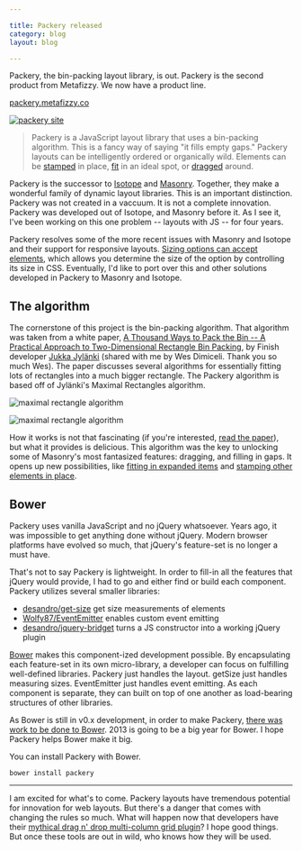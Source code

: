```yaml
---

title: Packery released
category: blog
layout: blog

---
```


Packery, the bin-packing layout library, is out. Packery is the second product from Metafizzy. We now have a product line.

[packery.metafizzy.co](http://packery.metafizzy.co)

[![packery site](http://i.imgur.com/LVUd29Y.png)](http://packery.metafizzy.co)

> Packery is a JavaScript layout library that uses a bin-packing algorithm. This is a fancy way of saying "it fills empty gaps." Packery layouts can be intelligently ordered or organically wild. Elements can be [stamped](http://packery.metafizzy.co/options.html#stamped) in place, [fit](http://packery.metafizzy.co/methods.html#fit) in an ideal spot, or [dragged](http://packery.metafizzy.co/draggable.html) around.

Packery is the successor to [Isotope](http://isotope.metafizzy.co) and [Masonry](http://masonry.desandro.com). Together, they make a wonderful family of dynamic layout libraries. This is an important distinction. Packery was not created in a vaccuum. It is not a complete innovation. Packery was developed out of Isotope, and Masonry before it. As I see it, I've been working on this one problem -- layouts with JS -- for four years.

Packery resolves some of the more recent issues with Masonry and Isotope and their support for responsive layouts. [Sizing options can accept elements](http://packery.metafizzy.co/options.html#element-sizing), which allows you determine the size of the option by controlling its size in CSS. Eventually, I'd like to port over this and other solutions developed in Packery to Masonry and Isotope.

## The algorithm

The cornerstone of this project is the bin-packing algorithm. That algorithm was taken from a white paper, [A Thousand Ways to Pack the Bin -- A Practical Approach to Two-Dimensional Rectangle Bin Packing](http://clb.demon.fi/files/RectangleBinPack.pdf), by Finish developer [Jukka Jylänki](http://clb.demon.fi/) (shared with me by Wes Dimiceli. Thank you so much Wes). The paper discusses several algorithms for essentially fitting lots of rectangles into a much bigger rectangle. The Packery algorithm is based off of Jylänki's Maximal Rectangles algorithm.

![maximal rectangle algorithm](http://i.imgur.com/kFvd9n5.png)

![maximal rectangle algorithm](http://i.imgur.com/zf1Oj0j.png)

How it works is not that fascinating (if you're interested, [read the paper](http://clb.demon.fi/files/RectangleBinPack.pdf)), but what it provides is delicious. This algorithm was the key to unlocking some of Masonry's most fantasized features: dragging, and filling in gaps. It opens up new possibilities, like [fitting in expanded items](http://packery.metafizzy.co/methods.html#fit) and [stamping other elements in place](http://packery.metafizzy.co/options.html#stamped).

## Bower

Packery uses vanilla JavaScript and no jQuery whatsoever. Years ago, it was impossible to get anything done without jQuery. Modern browser platforms have evolved so much, that jQuery's feature-set is no longer a must have.

That's not to say Packery is lightweight. In order to fill-in all the features that jQuery would provide, I had to go and either find or build each component. Packery utilizes several smaller libraries:

+ [desandro/get-size](https://github.com/desandro/get-size) get size measurements of elements
+ [Wolfy87/EventEmitter](https://github.com/Wolfy87/EventEmitter) enables custom event emitting
+ [desandro/jquery-bridget](https://github.com/desandro/jquery-bridget) turns a JS constructor into a working jQuery plugin

[Bower](http://twitter.github.io/bower/) makes this component-ized development possible. By encapsulating each feature-set in its own micro-library, a developer can focus on fulfilling well-defined libraries. Packery just handles the layout. getSize just handles measuring sizes. EventEmitter just handles event emitting. As each component is separate, they can built on top of one another as load-bearing structures of other libraries.

As Bower is still in v0.x development, in order to make Packery, [there was work to be done to Bower](https://github.com/twitter/bower/commits?author=desandro). 2013 is going to be a big year for Bower. I hope Packery helps Bower make it big.

You can install Packery with Bower.

    bower install packery

---

I am excited for what's to come. Packery layouts have tremendous potential for innovation for web layouts. But there's a danger that comes with changing the rules so much. What will happen now that developers have their [mythical drag n' drop multi-column grid plugin](http://metafizzy.co/blog/mythical-drag-drop-multi-column-grid-plugin/)? I hope good things. But once these tools are out in wild, who knows how they will be used.
